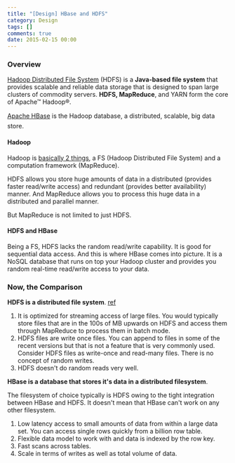 ```yaml
---
title: "[Design] HBase and HDFS"
category: Design
tags: []
comments: true
date: 2015-02-15 00:00
---
```



### Overview

[Hadoop Distributed File System](http://hortonworks.com/hadoop/hdfs/) (HDFS) is a **Java-based file system** that provides scalable and reliable data storage that is designed to span large clusters of commodity servers. **HDFS, MapReduce**, and YARN form the core of Apache™ Hadoop®.

[Apache HBase](http://hbase.apache.org/) is the Hadoop database, a distributed, scalable, big data store.

#### Hadoop

Hadoop is [basically 2 things](http://stackoverflow.com/a/16930049), a FS (Hadoop Distributed File System) and a computation framework (MapReduce).

HDFS allows you store huge amounts of data in a distributed (provides faster read/write access) and redundant (provides better availability) manner. And MapReduce allows you to process this huge data in a distributed and parallel manner.

But MapReduce is not limited to just HDFS.

#### HDFS and HBase

Being a FS, HDFS lacks the random read/write capability. It is good for sequential data access. And this is where HBase comes into picture. It is a NoSQL database that runs on top your Hadoop cluster and provides you random real-time read/write access to your data.

### Now, the Comparison

**HDFS is a distributed file system**. [ref](http://qr.ae/BqrVU)

1. It is optimized for streaming access of large files. You would typically store files that are in the 100s of MB upwards on HDFS and access them through MapReduce to process them in batch mode.
2. HDFS files are write once files. You can append to files in some of the recent versions but that is not a feature that is very commonly used. Consider HDFS files as write-once and read-many files. There is no concept of random writes.
3. HDFS doesn't do random reads very well.

**HBase is a database that stores it's data in a distributed filesystem**.

The filesystem of choice typically is HDFS owing to the tight integration between HBase and HDFS. It doesn't mean that HBase can't work on any other filesystem.

1. Low latency access to small amounts of data from within a large data set. You can access single rows quickly from a billion row table.
2. Flexible data model to work with and data is indexed by the row key.
3. Fast scans across tables.
4. Scale in terms of writes as well as total volume of data.
